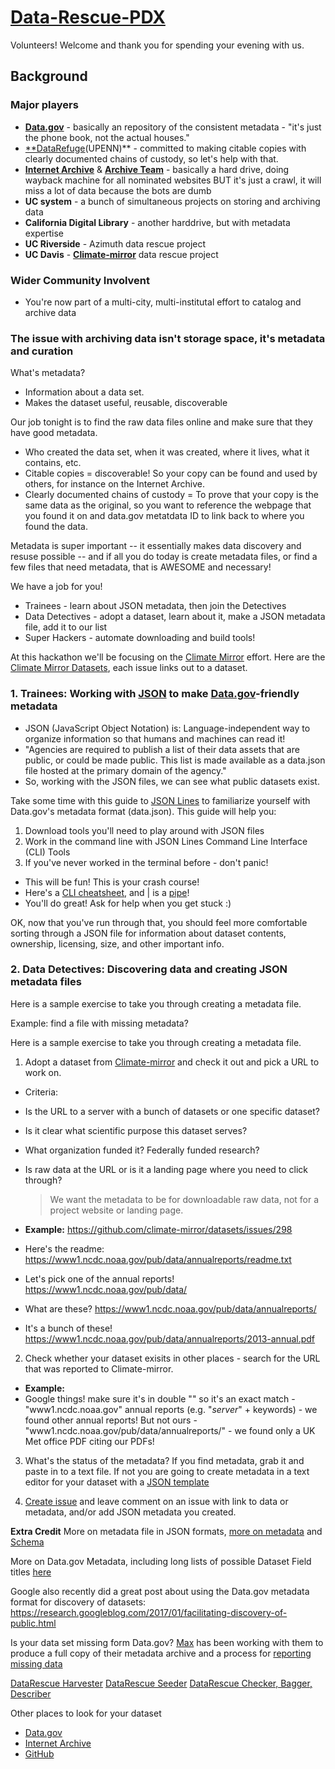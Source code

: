 # [Data-Rescue-PDX](http://calagator.org/events/1250471401)

Volunteers! Welcome and thank you for spending your evening with us.

## Background
### Major players
- **[Data.gov](https://www.data.gov/)** - basically an repository of the consistent metadata - "it's just the phone book, not the actual houses."
- [**DataRefuge](https://www.datarefuge.org/)(UPENN)** - committed to making citable copies with clearly documented chains of custody, so let's help with that. 
- **[Internet Archive](https://archive.org/index.php)** & **[Archive Team](http://archiveteam.org/index.php?title=Main_Page)** - basically a hard drive, doing wayback machine for all nominated websites BUT it's just a crawl, it will miss a lot of data because the bots are dumb
- **UC system** - a bunch of simultaneous projects on storing and archiving data
 - **California Digital Library** - another harddrive, but with metadata expertise
 - **UC Riverside** - Azimuth data rescue project
 - **UC Davis** - **[Climate-mirror](http://climatemirror.org/)** data rescue project
 
### Wider Community Involvent
 - You're now part of a multi-city, multi-institutal effort to catalog and archive data
   
### The issue with archiving data isn't storage space, it's metadata and curation

What's metadata? 

- Information about a data set.
- Makes the dataset useful, reusable, discoverable

Our job tonight is to find the raw data files online and make sure that they have good metadata.

- Who created the data set, when it was created, where it lives, what it contains, etc.
- Citable copies = discoverable! So your copy can be found and used by others, for instance on the Internet Archive.
- Clearly documented chains of custody = To prove that your copy is the same data as the original, so you want to reference the webpage that you found it on and data.gov metatdata ID to link back to where you found the data.

Metadata is super important -- it essentially makes data discovery and resuse possible -- and if all you do today is create metadata files, or find a few files that need metadata, that is AWESOME and necessary!

We have a job for you!

- Trainees - learn about JSON metadata, then join the Detectives
- Data Detectives - adopt a dataset, learn about it, make a JSON metadata file, add it to our list
- Super Hackers - automate downloading and build tools!

At this hackathon we'll be focusing on the [Climate Mirror](https://github.com/climate-mirror/how-to-help) effort.
Here are the [Climate Mirror Datasets](https://github.com/climate-mirror/datasets/issues), each issue links out to a dataset.
  
### 1. Trainees: Working with [JSON](http://www.json.org/) to make [Data.gov](https://www.data.gov/about)-friendly metadata

- JSON (JavaScript Object Notation) is: Language-independent way to organize information so that humans and machines can read it!
- "Agencies are required to publish a list of their data assets that are public, or could be made public. This list is made available as a data.json file hosted at the primary domain of the agency."
- So, working with the JSON files, we can see what public datasets exist.

Take some time with this guide to [JSON Lines](https://github.com/jsonlines/guide) to familiarize yourself with Data.gov's metadata format (data.json). This guide will help you:

1. Download tools you'll need to play around with JSON files
2. Work in the command line with JSON Lines Command Line Interface (CLI) Tools 
3. If you've never worked in the terminal before - don't panic! 
  - This will be fun! This is your crash course! 
  - Here's a [CLI cheatsheet](https://github.com/daniellecrobinson/terminal-mac-cheatsheet), and | is a [pipe](https://en.wikipedia.org/wiki/Pipeline_(Unix))!
  - You'll do great! Ask for help when you get stuck :)

OK, now that you've run through that, you should feel more comfortable sorting through a JSON file for information about dataset contents, ownership, licensing, size, and other important info.

### 2. Data Detectives: Discovering data and creating JSON metadata files

Here is a sample exercise to take you through creating a metadata file.

Example: find a file with missing metadata?

Here is a sample exercise to take you through creating a metadata file.

1. Adopt a dataset from [Climate-mirror](https://github.com/climate-mirror/datasets/issues) and check it out and pick a URL to work on.
 - Criteria: 
  - Is the URL to a server with a bunch of datasets or one specific dataset?
  - Is it clear what scientific purpose this dataset serves?
  - What organization funded it? Federally funded research?
  - Is raw data at the URL or is it a landing page where you need to click through? 
    > We want the metadata to be for downloadable raw data, not for a project website or landing page.

 - **Example:** https://github.com/climate-mirror/datasets/issues/298
  - Here's the readme: https://www1.ncdc.noaa.gov/pub/data/annualreports/readme.txt
  - Let's pick one of the annual reports! https://www1.ncdc.noaa.gov/pub/data/
  - What are these? https://www1.ncdc.noaa.gov/pub/data/annualreports/
  - It's a bunch of these! https://www1.ncdc.noaa.gov/pub/data/annualreports/2013-annual.pdf 
 
2. Check whether your dataset exisits in other places - search for the URL that was reported to Climate-mirror.
  - **Example:** 
   - Google things! make sure it's in double "" so it's an exact match
    - "www1.ncdc.noaa.gov" annual reports (e.g. "*server*" + keywords) - we found other annual reports! But not ours
    - "www1.ncdc.noaa.gov/pub/data/annualreports/" - we found only a UK Met office PDF citing our PDFs!
  
3. What's the status of the metadata?
 If you find metadata, grab it and paste in to a text file. 
 If not you are going to create metadata in a text editor for your dataset with a [JSON template](https://github.com/daniellecrobinson/Data-Rescue-PDX/blob/master/example.json)
 
4. [Create issue](https://github.com/daniellecrobinson/Data-Rescue-PDX/issues) and leave comment on an issue with link to data or metadata, and/or add JSON metadata you created.

**Extra Credit** 
More on metadata file in JSON formats, [more on metadata](https://project-open-data.cio.gov/v1.1/metadata-resources/) and [Schema](https://project-open-data.cio.gov/v1.1/schema/dataset.json)
    
More on Data.gov Metadata, including long lists of possible Dataset Field titles [here](https://project-open-data.cio.gov/v1.1/schema/)

Google also recently did a great post about using the Data.gov metadata format for discovery of datasets: https://research.googleblog.com/2017/01/facilitating-discovery-of-public.html

Is your data set missing form Data.gov? [Max](https://github.com/maxogden) has been working with them to produce a full copy of their metadata archive and a process for [reporting missing data](https://www.data.gov/developers/archiving)

[DataRescue Harvester](http://www.ppehlab.org/datarescue-harvester)
[DataRescue Seeder](https://www.ppehlab.org/datarescue-seeders)
[DataRescue Checker, Bagger, Describer](http://www.ppehlab.org/datarescue-describersplus)

 Other places to look for your dataset
 - [Data.gov](https://www.data.gov/)
 - [Internet Archive](https://archive.org/index.php)
 - [GitHub](https://github.com/)

 
